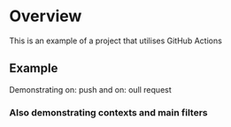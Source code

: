 # Overview
This is an example of a project that utilises GitHub Actions

## Example
Demonstrating on: push and on: oull request

### Also demonstrating contexts and main filters
